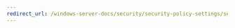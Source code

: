 ```yaml
---
redirect_url: /windows-server-docs/security/security-policy-settings/security-options/interactive-logon-prompt-user-to-change-password-before-expiration.md
---
```


